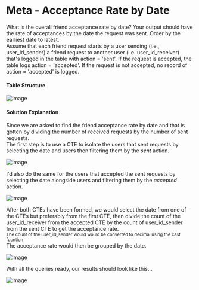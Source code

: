 # Meta - Acceptance Rate by Date

What is the overall friend acceptance rate by date? Your output should have the rate of acceptances by the date the request was sent. Order by the earliest date to latest.<br>
Assume that each friend request starts by a user sending (i.e., user_id_sender) a friend request to another user (i.e. user_id_receiver) that's logged in the table with action = 'sent'. If the request is accepted, the table logs action = 'accepted'. If the request is not accepted, no record of action = 'accepted' is logged.

#### Table Structure

![image](https://user-images.githubusercontent.com/110608447/201423368-6d1e9f91-1e52-4256-902a-361ef54c59e8.png)

#### Solution Explanation
                                  
Since we are asked to find the friend acceptance rate by date and that is gotten by dividing the number of received requests by the number of sent requests.<br>
The first step is to use a CTE to isolate the users that sent requests by selecting the date and users then filtering them by the _sent_ action.

![image](https://user-images.githubusercontent.com/110608447/201425121-aee7ecfd-0ec2-49c1-9bb0-75574c048a6b.png)

I'd also do the same for the users that accepted the sent requests by selecting the date alongside users and filtering them by the _accepted_ action.

![image](https://user-images.githubusercontent.com/110608447/201430134-8b127cbe-5fba-4d7e-96d8-222f78da1671.png)

After both CTEs have been formed, we would select the date from one of the CTEs but preferably from the first CTE, then divide the count of the user_id_receiver from the accepted CTE by the count of user_id_sender from the sent CTE to get the acceptance rate. <br>
<sub> The count of the user_id_sender would would be converted to decimal using the cast fucntion </sub> <br>
The acceptance rate would then be grouped by the date.

![image](https://user-images.githubusercontent.com/110608447/201441833-81c6a562-6ca8-4d01-9bf7-085c48512a70.png)

With all the queries ready, our results should look like this...

![image](https://user-images.githubusercontent.com/110608447/201443049-4157a551-dd05-4070-8440-884e275835c1.png)









